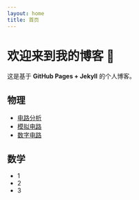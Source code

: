 ```yaml
---
layout: home
title: 首页
---
```


# 欢迎来到我的博客 🎉
这是基于 **GitHub Pages + Jekyll** 的个人博客。


##  物理
+ [电路分析](./docs/physics/电路分析.md)
+ [模拟电路](./docs/physics/模拟电路.md)
+ [数字电路](./docs/physics/数字电路.md)

  
##  数学
+ 1
+ 2
+ 3




